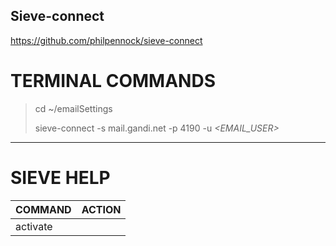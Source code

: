 ## Sieve-connect
https://github.com/philpennock/sieve-connect

# TERMINAL COMMANDS


> cd ~/emailSettings
> 
> sieve-connect -s mail.gandi.net -p 4190 -u _<EMAIL_USER>_  

------------------

# SIEVE HELP

| COMMAND | ACTION |
| ------- | ------ |
| activate | <script> -- set the currently used script |
| checkscript  | <filename> -- check script on the server |
| deactivate  | turn off sieve processing |
| delete  | <script> -- remove the script from the server :: aka: rm |
| download  | <script> [<filename>] -- retrieve script from server :: aka: get |
| edit | <script> -- retrieve, edit, check, put script |
| help | this help :: aka: ? |
| keywords  | list %KEYWORD substitutions |
| lcd  | local cd: change local working directory |
| list  | list the scripts currently on the server :: aka: dir -or- ls |
| lls  | local ls: look at local filesystem |
| lpwd | local pwd: show local working directory name |
| man  | see docs |
| quit  | goodbye! :: aka: bye exit logout |
| upload  | <filename> [<scriptname>] -- put script on server :: aka: put |
| view | <script> -- show contents of script :: aka: more page show

activate ..... <script> -- set the currently used script
checkscript .. <filename> -- check script on the server
deactivate ... turn off sieve processing
delete ....... <script> -- remove the script from the server :: aka: rm
download ..... <script> [<filename>] -- retrieve script from server :: aka: get
edit ......... <script> -- retrieve, edit, check, put script
help ......... this help :: aka: ?
keywords ..... list %KEYWORD substitutions
lcd .......... local cd: change local working directory
list ......... list the scripts currently on the server :: aka: dir -or- ls
lls .......... local ls: look at local filesystem
lpwd ......... local pwd: show local working directory name
man .......... see docs
quit ......... goodbye! :: aka: bye exit logout
upload ....... <filename> [<scriptname>] -- put script on server :: aka: put
view ......... <script> -- show contents of script :: aka: more page show


#### GANDI INFO 
------------

If you do need to provide connection information use the following:
Host: mail.gandi.net
Port: 4190
Login: Your full email address, such as yourname@example.com
Password: The password for the provided email address


